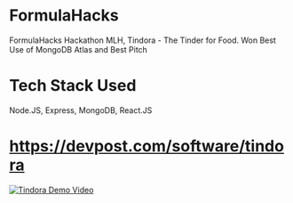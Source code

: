 # FormulaHacks
FormulaHacks Hackathon MLH, Tindora - The Tinder for Food.
Won Best Use of MongoDB Atlas and Best Pitch

# Tech Stack Used
Node.JS, Express, MongoDB, React.JS

# https://devpost.com/software/tindora


[![Tindora Demo Video](https://img.youtube.com/vi/yWKjd76fJlQ/0.jpg)](https://www.youtube.com/watch?v=yWKjd76fJlQ&ab_channel=TarunAjjarapu)
